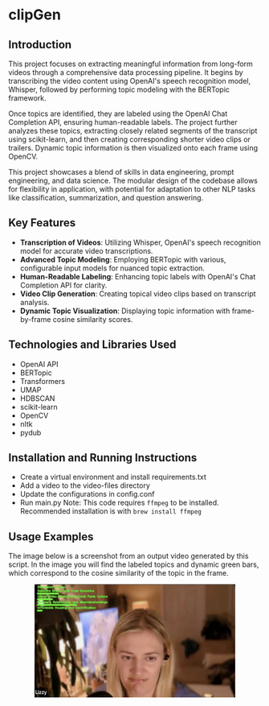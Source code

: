 # clipGen

## Introduction
This project focuses on extracting meaningful information from long-form videos through a comprehensive data processing pipeline. It begins by transcribing the video content using OpenAI's speech recognition model, Whisper, followed by performing topic modeling with the BERTopic framework.

Once topics are identified, they are labeled using the OpenAI Chat Completion API, ensuring human-readable labels. The project further analyzes these topics, extracting closely related segments of the transcript using scikit-learn, and then creating corresponding shorter video clips or trailers. Dynamic topic information is then visualized onto each frame using OpenCV.

This project showcases a blend of skills in data engineering, prompt engineering, and data science. The modular design of the codebase allows for flexibility in application, with potential for adaptation to other NLP tasks like classification, summarization, and question answering.

## Key Features
- **Transcription of Videos**: Utilizing Whisper, OpenAI's speech recognition model for accurate video transcriptions.
- **Advanced Topic Modeling**: Employing BERTopic with various, configurable input models for nuanced topic extraction.
- **Human-Readable Labeling**: Enhancing topic labels with OpenAI's Chat Completion API for clarity.
- **Video Clip Generation**: Creating topical video clips based on transcript analysis.
- **Dynamic Topic Visualization**: Displaying topic information with frame-by-frame cosine similarity scores.

## Technologies and Libraries Used
- OpenAI API
- BERTopic
- Transformers
- UMAP
- HDBSCAN
- scikit-learn
- OpenCV
- nltk
- pydub

## Installation and Running Instructions
- Create a virtual environment and install requirements.txt
- Add a video to the video-files directory
- Update the configurations in config.conf
- Run main.py
Note: This code requires `ffmpeg` to be installed. Recommended installation is with `brew install ffmpeg`


## Usage Examples
The image below is a screenshot from an output video generated by this script. In the image you will find the labeled topics and dynamic green bars, which correspond to the cosine similarity of the topic in the frame.

<p align="center">
<img src="outputs/sample_image.png" width="400" alt="Sample Output Screenshot">
</p>
